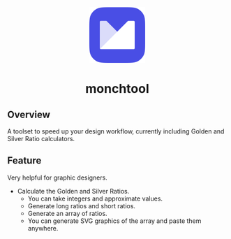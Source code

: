 <p align="center">
  <img src="assets/monchfun.png" height="128">
   <h1 align="center">monchtool</h1>
</p>

## Overview
A toolset to speed up your design workflow, currently including Golden and Silver Ratio calculators.
<br />
## Feature
Very helpful for graphic designers.
- Calculate the Golden and Silver Ratios.
  - You can take integers and approximate values.
  - Generate long ratios and short ratios.
  - Generate an array of ratios.
  - You can generate SVG graphics of the array and paste them anywhere.
